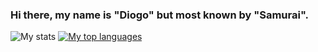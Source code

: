 ### Hi there, my name is "Diogo" but most known by "Samurai".

![My stats](https://github-readme-stats.vercel.app/api?username=999Samurai&show_icons=true&theme=dark&count_private=true) [![My top languages](https://github-readme-stats.vercel.app/api/top-langs/?username=anuraghazra)](https://github.com/anuraghazra/github-readme-stats)
